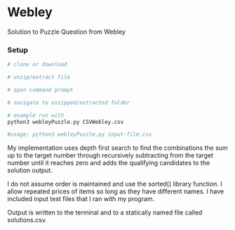 # Webley
Solution to Puzzle Question from Webley

### Setup
``` bash
# clone or download

# unzip/extract file

# open command prompt

# navigate to unzipped/extracted folder

# example run with
python3 webleyPuzzle.py CSVWebley.csv

#usage: python3 webleyPuzzle.py input-file.csv
```

My implementation uses depth first search to find the combinations the sum up to the target number through recursively subtracting from the target number until it reaches zero and adds the qualifying candidates to the solution output.

I do not assume order is maintained and use the sorted() library function.
I allow repeated prices of items so long as they have different names.
I have included input test files that I ran with my program.

Output is written to the terminal and to a statically named file called solutions.csv.
